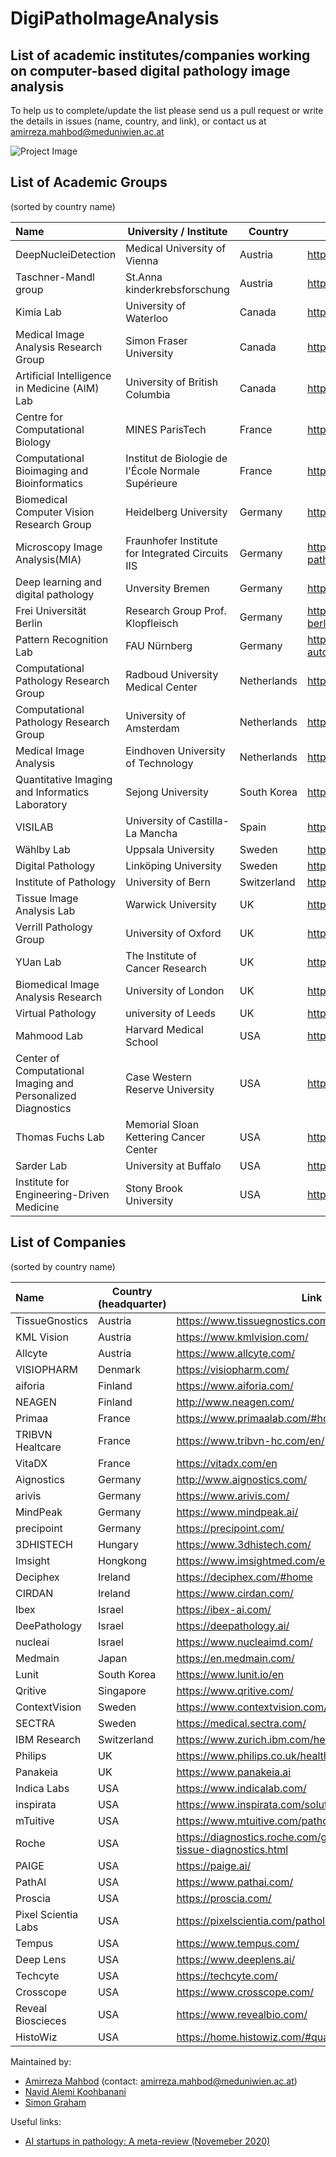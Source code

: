 # DigiPathoImageAnalysis


## List of academic institutes/companies working on computer-based digital pathology image analysis 
To help us to complete/update the list please send us a pull request or write the details in issues (name, country, and link), or contact us at amirreza.mahbod@meduniwien.ac.at

![Project Image](https://github.com/masih4/DigiPathoImageAnalysis/blob/master/project_image.jpg)


## List of Academic Groups 
(sorted by country name)

| Name | University / Institute | Country | Link |
| :---| --- | --- |  --- |
| DeepNucleiDetection                                         | Medical University of Vienna                      | Austria    | https://sites.google.com/view/deepnucleidetection/home|
| Taschner-Mandl group                                        | St.Anna kinderkrebsforschung                      | Austria    | https://www.ccri.at/|
| Kimia Lab                                                   | University of Waterloo                            | Canada     | https://kimialab.uwaterloo.ca/kimia/|
| Medical Image Analysis Research Group                       | Simon Fraser University                           | Canada     | https://www.medicalimageanalysis.com/ |
| Artificial Intelligence in Medicine (AIM) Lab               | University of British Columbia                    | Canada     | https://aimlab.ca/ |
| Centre for Computational Biology                            | MINES ParisTech                                   | France     | http://cbio.mines-paristech.fr/welcome-to-the-cbio-wiki |
| Computational Bioimaging and Bioinformatics                 | Institut de Biologie de l'École Normale Supérieure| France     |https://www.ibens.ens.fr/spip.php?rubrique47 |
| Biomedical Computer Vision Research Group                   | Heidelberg University                             | Germany    | http://www.bioquant.uni-heidelberg.de/research/groups/biomedical_computer_vision.html|
| Microscopy Image Analysis(MIA)                              | Fraunhofer Institute for Integrated Circuits IIS  | Germany    | https://www.iis.fraunhofer.de/en/ff/sse/health/medical-image-analysis/mikroskopie/digitale-pathologie.html|
| Deep learning and digital pathology                         | Unversity Bremen                                  | Germany    | https://www.uni-bremen.de/en/techmath/research/deep-learning-and-digital-pathology|
| Frei Universität Berlin                                     | Research Group Prof. Klopfleisch                  | Germany    | https://www.vetmed.fu-berlin.de/en/einrichtungen/institute/we12/arbeitsgruppen/ag_klopfleisch/index.html|
| Pattern Recognition Lab                                     | FAU Nürnberg                                      | Germany    | https://lme.tf.fau.de/research/research-groups/digital-pathology-new-approaches-to-the-automated-image-analysis-of-histologic-slides/ |
| Computational Pathology Research Group                      | Radboud University Medical Center                 | Netherlands| https://www.computationalpathologygroup.eu/ |
| Computational Pathology Research Group                      | University of Amsterdam                           | Netherlands| https://www.nki.nl/research/research-groups/hugo-horlings/ |
| Medical Image Analysis                                      | Eindhoven University of Technology                | Netherlands| https://research.tue.nl/en/organisations/medical-image-analysis |
| Quantitative Imaging and Informatics Laboratory             | Sejong University                                 | South Korea| http://www.kwaklab.net/|
| VISILAB                                                     | University of Castilla-La Mancha                  | Spain      | https://visilab.etsii.uclm.es/?page_id=39|
| Wählby Lab                                                  | Uppsala University                                | Sweden     | http://user.it.uu.se/~cli05194/|
| Digital Pathology                                           | Linköping University                              | Sweden     | https://liu.se/en/research/digital-pathology|
| Institute of Pathology                                      | University of Bern                                | Switzerland| https://www.pathology.unibe.ch/research/index_eng.html|
| Tissue Image Analysis Lab                                   | Warwick University                                | UK         | https://warwick.ac.uk/fac/sci/dcs/research/tia |
| Verrill Pathology Group                                     | University of Oxford                              | UK         | https://www.nds.ox.ac.uk/research/verrill-pathology-group |
| YUan Lab                                                    | The Institute of Cancer Research                  | UK         | http://yuanlab.org/ |
| Biomedical Image Analysis Research                          | University of London                              | UK         | http://www.staff.city.ac.uk/~sbbk034/research.php?idMem=research |
| Virtual Pathology                                           | university of Leeds                               | UK         | https://www.virtualpathology.leeds.ac.uk/research/analysis/ |
| Mahmood Lab                                                 | Harvard Medical School                            | USA        | https://faisal.ai/|
| Center of Computational Imaging and Personalized Diagnostics| Case Western Reserve University                   | USA        | https://engineering.case.edu/centers/ccipd/|
| Thomas Fuchs Lab                                            | Memorial Sloan Kettering Cancer Center            | USA        | http://thomasfuchslab.org/|
| Sarder Lab                                                  | University at Buffalo                             | USA        | https://www.acsu.buffalo.edu/~pinakisa/index.html|
| Institute for Engineering-Driven Medicine                   | Stony Brook University                            | USA        | https://www.stonybrook.edu/commcms/iedm/research/Research_Thrusts/Digital_Pathology.php|








## List of Companies
(sorted by country name)

| Name | Country (headquarter) | Link |
| :---| --- | --- |
| TissueGnostics      | Austria     | https://www.tissuegnostics.com/ |
| KML Vision          | Austria     | https://www.kmlvision.com/ |
| Allcyte             | Austria     | https://www.allcyte.com/ |
| VISIOPHARM          | Denmark     | https://visiopharm.com/|
| aiforia             | Finland     | https://www.aiforia.com/ |
| NEAGEN              | Finland     | http://www.neagen.com/|
| Primaa              | France      | https://www.primaalab.com/#home |
| TRIBVN Healtcare    | France      | https://www.tribvn-hc.com/en/ |
| VitaDX              | France      | https://vitadx.com/en |
| Aignostics          | Germany     | http://www.aignostics.com/|
| arivis              | Germany     | https://www.arivis.com/|
| MindPeak            | Germany     | https://www.mindpeak.ai/|
| precipoint          | Germany     | https://precipoint.com/|
| 3DHISTECH           | Hungary     | https://www.3dhistech.com/ |
| Imsight             | Hongkong    | https://www.imsightmed.com/eindex/about.html |
| Deciphex            | Ireland     | https://deciphex.com/#home|
| CIRDAN              | Ireland     | https://www.cirdan.com/ |
| Ibex                | Israel      | https://ibex-ai.com/|
| DeePathology        | Israel      | https://deepathology.ai/|
| nucleai             | Israel      | https://www.nucleaimd.com/|
| Medmain             | Japan       | https://en.medmain.com/ |
| Lunit               | South Korea | https://www.lunit.io/en |
| Qritive             | Singapore   | https://www.qritive.com/ |
| ContextVision       | Sweden      | https://www.contextvision.com/ |
| SECTRA              | Sweden      | https://medical.sectra.com/|
| IBM Research        | Switzerland | https://www.zurich.ibm.com/healthcare/|
| Philips             | UK          | https://www.philips.co.uk/healthcare/solutions/pathology|
| Panakeia            | UK          | https://www.panakeia.ai|
| Indica Labs         | USA         | https://www.indicalab.com/ |
| inspirata           | USA         | https://www.inspirata.com/solutions/digital-pathology/|
| mTuitive            | USA         | https://www.mtuitive.com/pathology.html|
| Roche               | USA         | https://diagnostics.roche.com/global/en/about/roche-tissue-diagnostics.html|
| PAIGE               | USA         | https://paige.ai/|
| PathAI              | USA         | https://www.pathai.com/|
| Proscia             | USA         | https://proscia.com/|
| Pixel Scientia Labs | USA         | https://pixelscientia.com/pathology.html|
| Tempus              | USA         | https://www.tempus.com/|
| Deep Lens           | USA         | https://www.deeplens.ai/ |
| Techcyte            | USA         | https://techcyte.com/ |
| Crosscope           | USA         | https://www.crosscope.com/ |
| Reveal Bioscieces   | USA         | https://www.revealbio.com/|
| HistoWiz            | USA         | https://home.histowiz.com/#quantitative_image_analysis|







Maintained by:
* [Amirreza Mahbod](https://www.kth.se/profile/amahbod) (contact: amirreza.mahbod@meduniwien.ac.at)
* [Navid Alemi Koohbanani](https://warwick.ac.uk/study/csde/gsp/eportfolio/directory/pg/u1694087/) 
* [Simon Graham](https://warwick.ac.uk/fac/sci/mathsys/people/students/2015intake/graham/) 

Useful links:
* [AI startups in pathology: A meta-review (Novemeber 2020)](https://analogintelligence.com/artificial-intelligence-ai-startups-pathology-venture-meta-review-analysis/)

